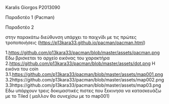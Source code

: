Karalis Giorgos 
P2013090 

Παραδοτέο 1 (Pacman)

Παραδοτέο 2 

στην παρακάτω διεύθυνση υπάρχει το παιχνίδι με τις πρώτες τροποποιήσεις 
(https://p13kara33.github.io/pacman/pacman.html)

1.https://github.com/p13kara33/pacman/blob/master/assets/pacman.png
 Εδω βρισκεται το αρχείο εικόνας του χαρακτήρα
2.https://github.com/p13kara33/pacman/blob/master/assets/dot.png
 Η εικόνα του coin 
3.1.https://github.com/p13kara33/pacman/blob/master/assets/map001.png
3.2https://github.com/p13kara33/pacman/blob/master/assets/map002.png
3.3https://github.com/p13kara33/pacman/blob/master/assets/map03.png
Εδω υπάρχουν τρεις δοκιμαστικές πιστες που ξεκινησα να κατασκευάζω με το Tiled ( μαλλον  θα συνεχίσω με το map001)
